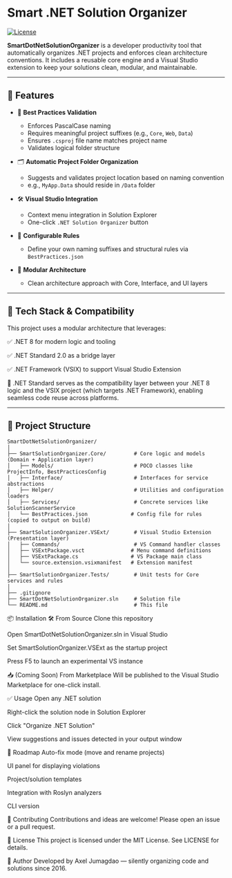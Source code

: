 # Smart .NET Solution Organizer

[![License](https://img.shields.io/badge/license-MIT-blue.svg)](LICENSE)

**SmartDotNetSolutionOrganizer** is a developer productivity tool that automatically organizes .NET projects and enforces clean architecture conventions. It includes a reusable core engine and a Visual Studio extension to keep your solutions clean, modular, and maintainable.

---
## 🚀 Features

- 🧠 **Best Practices Validation**
  - Enforces PascalCase naming
  - Requires meaningful project suffixes (e.g., `Core`, `Web`, `Data`)
  - Ensures `.csproj` file name matches project name
  - Validates logical folder structure

- 🗂️ **Automatic Project Folder Organization**
  - Suggests and validates project location based on naming convention
  - e.g., `MyApp.Data` should reside in `/Data` folder

- 🛠️ **Visual Studio Integration**
  - Context menu integration in Solution Explorer
  - One-click `.NET Solution Organizer` button

- 🔧 **Configurable Rules**
  - Define your own naming suffixes and structural rules via `BestPractices.json`

- 🧱 **Modular Architecture**
  - Clean architecture approach with Core, Interface, and UI layers

---

## 🔗 Tech Stack & Compatibility
This project uses a modular architecture that leverages:

✅ .NET 8 for modern logic and tooling

✅ .NET Standard 2.0 as a bridge layer

✅ .NET Framework (VSIX) to support Visual Studio Extension

🧩 .NET Standard serves as the compatibility layer between your .NET 8 logic and the VSIX project (which targets .NET Framework), enabling seamless code reuse across platforms.

---



## 📂 Project Structure

```plaintext
SmartDotNetSolutionOrganizer/
│
├── SmartSolutionOrganizer.Core/         # Core logic and models (Domain + Application layer)
│   ├── Models/                          # POCO classes like ProjectInfo, BestPracticesConfig
│   ├── Interface/                       # Interfaces for service abstractions
│   ├── Helper/                          # Utilities and configuration loaders
│   ├── Services/                        # Concrete services like SolutionScannerService
│   └── BestPractices.json              # Config file for rules (copied to output on build)
│
├── SmartSolutionOrganizer.VSExt/        # Visual Studio Extension (Presentation layer)
│   ├── Commands/                        # VS Command handler classes
│   ├── VSExtPackage.vsct               # Menu command definitions
│   ├── VSExtPackage.cs                 # VS Package main class
│   └── source.extension.vsixmanifest   # Extension manifest
│
├── SmartSolutionOrganizer.Tests/        # Unit tests for Core services and rules
│
├── .gitignore
├── SmartDotNetSolutionOrganizer.sln     # Solution file
└── README.md                            # This file
```

📦 Installation
🛠️ From Source
Clone this repository

Open SmartDotNetSolutionOrganizer.sln in Visual Studio

Set SmartSolutionOrganizer.VSExt as the startup project

Press F5 to launch an experimental VS instance

📥 (Coming Soon) From Marketplace
Will be published to the Visual Studio Marketplace for one-click install.

✅ Usage
Open any .NET solution

Right-click the solution node in Solution Explorer

Click "Organize .NET Solution"

View suggestions and issues detected in your output window

🔧 Roadmap
 Auto-fix mode (move and rename projects)

 UI panel for displaying violations

 Project/solution templates

 Integration with Roslyn analyzers

 CLI version

🤝 Contributing
Contributions and ideas are welcome! Please open an issue or a pull request.

📄 License
This project is licensed under the MIT License. See LICENSE for details.

🙌 Author
Developed by Axel Jumagdao — silently organizing code and solutions since 2016.

